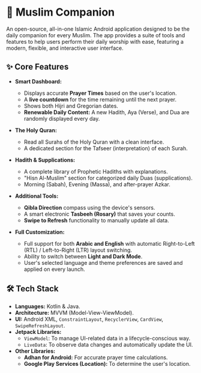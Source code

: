 # 🕋 Muslim Companion 

An open-source, all-in-one Islamic Android application designed to be the daily companion for every Muslim. The app provides a suite of tools and features to help users perform their daily worship with ease, featuring a modern, flexible, and interactive user interface.

## ✨ Core Features

- **Smart Dashboard:**
  - Displays accurate **Prayer Times** based on the user's location.
  - A **live countdown** for the time remaining until the next prayer.
  - Shows both Hijri and Gregorian dates.
  - **Renewable Daily Content:** A new Hadith, Aya (Verse), and Dua are randomly displayed every day.

- **The Holy Quran:**
  - Read all Surahs of the Holy Quran with a clean interface.
  - A dedicated section for the Tafseer (interpretation) of each Surah.

- **Hadith & Supplications:**
  - A complete library of Prophetic Hadiths with explanations.
  - "Hisn Al-Muslim" section for categorized daily Duas (supplications).
  - Morning (Sabah), Evening (Massa), and after-prayer Azkar.

- **Additional Tools:**
  - **Qibla Direction** compass using the device's sensors.
  - A smart electronic **Tasbeeh (Rosary)** that saves your counts.
  - **Swipe to Refresh** functionality to manually update all data.

- **Full Customization:**
  - Full support for both **Arabic and English** with automatic Right-to-Left (RTL) / Left-to-Right (LTR) layout switching.
  - Ability to switch between **Light and Dark Mode**.
  - User's selected language and theme preferences are saved and applied on every launch.
    

## 🛠️ Tech Stack

- **Languages:** Kotlin & Java.
- **Architecture:** MVVM (Model-View-ViewModel).
- **UI:** Android XML, `ConstraintLayout`, `RecyclerView`, `CardView`, `SwipeRefreshLayout`.
- **Jetpack Libraries:**
  - `ViewModel`: To manage UI-related data in a lifecycle-conscious way.
  - `LiveData`: To observe data changes and automatically update the UI.
- **Other Libraries:**
  - **Adhan for Android:** For accurate prayer time calculations.
  - **Google Play Services (Location):** To determine the user's location.
